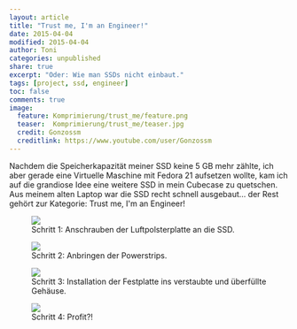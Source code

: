 ```yaml
---
layout: article
title: "Trust me, I'm an Engineer!"
date: 2015-04-04
modified: 2015-04-04
author: Toni
categories: unpublished
share: true
excerpt: "Oder: Wie man SSDs nicht einbaut."
tags: [project, ssd, engineer]
toc: false
comments: true
image:
  feature: Komprimierung/trust_me/feature.png
  teaser:  Komprimierung/trust_me/teaser.jpg
  credit: Gonzossm
  creditlink: https://www.youtube.com/user/Gonzossm
---
```


Nachdem die Speicherkapazität meiner SSD keine 5 GB mehr zählte, ich aber gerade eine Virtuelle Maschine mit Fedora 21 aufsetzen wollte, kam ich auf die grandiose Idee eine weitere SSD in mein Cubecase zu quetschen. Aus meinem alten Laptop war die SSD recht schnell ausgebaut... der Rest gehört zur Kategorie: Trust me, I'm an Engineer! 

<figure>
	<a href="{{ site.url }}/images/trust_me/01_trust.jpg">
		<img src="{{ site.url }}/images/trust_me/01_trust.jpg" />
	</a>
	<figcaption>
		Schritt 1: Anschrauben der Luftpolsterplatte an die SSD.
	</figcaption>
</figure>

<figure>
	<a href="{{ site.url }}/images/trust_me/02_trust.jpg">
		<img src="{{ site.url }}/images/trust_me/02_trust.jpg" />
	</a>
	<figcaption>
		Schritt 2: Anbringen der Powerstrips.
	</figcaption>
</figure>

<figure>
	<a href="{{ site.url }}/images/trust_me/03_trust.jpg">
		<img src="{{ site.url }}/images/trust_me/03_trust.jpg" />
	</a>
	<figcaption>
		Schritt 3: Installation der Festplatte ins verstaubte und überfüllte Gehäuse.
	</figcaption>
</figure>

<figure>
	<a href="{{ site.url }}/images/trust_me/04_trust.jpg">
		<img src="{{ site.url }}/images/trust_me/04_trust.jpg" />
	</a>
	<figcaption>
		Schritt 4: Profit?!
	</figcaption>
</figure>